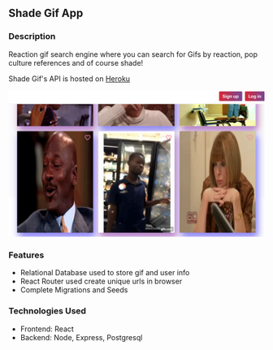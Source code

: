 ## Shade Gif App

### Description

Reaction gif search engine where you can search for Gifs by reaction, pop culture references and of course shade! 

Shade Gif's API is hosted on [Heroku](https://lit-dusk-44111.herokuapp.com/api/v1/gifs)

![homepage view](https://github.com/elainecode/test-app/blob/master/test.png)

### Features

- Relational Database used to store gif and user info
- React Router used create unique urls in browser
- Complete Migrations and Seeds


### Technologies Used

- Frontend: React
- Backend:  Node, Express, Postgresql

